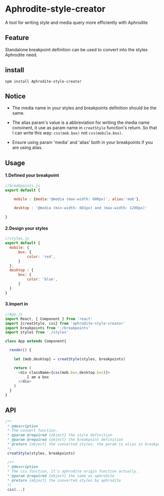 # Aphrodite-style-creator
A tool for writing style and media query more efficiently with Aphrodite

## Feature
Standalone breakpoint definition can be used to convert into the styles Aphrodite need.

## install
`npm install Aphrodite-style-creator`

## Notice
- The media name in your styles and breakpoints definition should be the same.

- The alias param's value is a abbreviation for writing the media name convinent, it use as param name in `creatStyle` function's return. So that I can write this way: `css(mob.box)` not `css(mobile.box)`.

- Ensure using param 'media' and 'alias' both in your breakpoints if you are using alias.

## Usage 


#### 1.Defined your breakpoint

```javascript
//breakpoints.js
export default {

    mobile : {media:'@media (max-width: 600px)', alias:'mob'},
    
    desktop : '@media (min-width: 601px) and (max-width: 1200px)'
    
}
```

#### 2.Design your styles

```javascript
//styles.js
export default {
  mobile: {
      box: {
          color: 'red',
      }
  },
  desktop : {
      box: {
          color: 'blue',
      }
  }
}
```

#### 3.Import in
```javascript
//App.js
import React, { Component } from 'react'
import {creatStyle, css} from 'aphrodite-style-creator'
import breakpoints from './breakpoints'
import styles from './styles'

class App extends Component{

  render() {
 
    let {mob,desktop} = creatStyle(styles, breakpoints)

    return (
      <div className={css(mob.box,desktop.box)}>
          I am a box
      </div>
    )
  }
}
```

## API
```javascript
/**
 * @description 
 * The convert function.
 * @param @required {object} the style definition
 * @param @required {object} the breakpoint definition
 * @return {object} the converted styles, the param is alias in breakpoints if you use it.
 */
 creatStyle(styles, breakpoints)
 
 /**
 * @description 
 * The css function, it's aphrodite origin function actually.
 * @param @required {object} the same as aphrodite 
 * @return {object} the converted styles by aphrodite
 */
 css(...)
```
